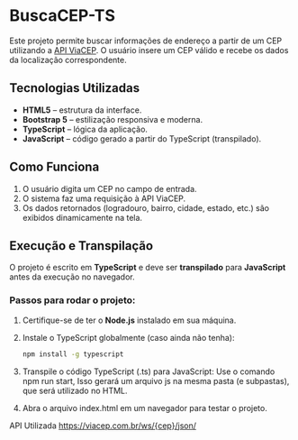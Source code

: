 # BuscaCEP-TS

Este projeto permite buscar informações de endereço a partir de um CEP utilizando a [API ViaCEP](https://viacep.com.br/). O usuário insere um CEP válido e recebe os dados da localização correspondente.

## Tecnologias Utilizadas

- **HTML5** – estrutura da interface.
- **Bootstrap 5** – estilização responsiva e moderna.
- **TypeScript** – lógica da aplicação.
- **JavaScript** – código gerado a partir do TypeScript (transpilado).

## Como Funciona

1. O usuário digita um CEP no campo de entrada.
2. O sistema faz uma requisição à API ViaCEP.
3. Os dados retornados (logradouro, bairro, cidade, estado, etc.) são exibidos dinamicamente na tela.

## Execução e Transpilação

O projeto é escrito em **TypeScript** e deve ser **transpilado** para **JavaScript** antes da execução no navegador.

### Passos para rodar o projeto:

1. Certifique-se de ter o **Node.js** instalado em sua máquina.
2. Instale o TypeScript globalmente (caso ainda não tenha):
   ```bash
   npm install -g typescript

3. Transpile o código TypeScript (.ts) para JavaScript:
   Use o comando npm run start, Isso gerará um arquivo js na mesma pasta (e subpastas), que será utilizado no HTML.

4. Abra o arquivo index.html em um navegador para testar o projeto.

API Utilizada
https://viacep.com.br/ws/{cep}/json/
